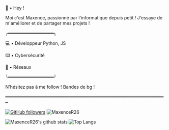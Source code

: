 🌴 • Hey !

Moi c'est Maxence, passionné par l'informatique depuis petit !
    J'essaye de m'améliorer et de partager mes projets ! 


╭━━━━━━━━━━━━━━━━━╮

   💻 • Développeur Python, JS

   ⌨️ • Cybersécurité

   📱 • Réseaux

╰━━━━━━━━━━━━━━━━━╯


N'hésitez pas à me follow !
  Bandes de bg !

							
							
━━━━━━━━━━━━━━━━━━━━━━━━━━━━━━━━━━━━━━━━━━━━━━━━━━━━━━━━━━━━

[![GitHub followers](https://img.shields.io/github/followers/MaxenceR26?label=Follow&color=blueviolet&style=flat-square&logo=GitHub)](https://github.com/MaxenceR26/?tab=follow)
![MaxenceR26](https://komarev.com/ghpvc/?username=MaxenceR26&color=blueviolet&style=flat-square)

![MaxenceR26's github stats](https://github-readme-stats.vercel.app/api?username=MaxenceR26&show_icons=true&hide_border=true&theme=radical&cache_seconds=1800&include_all_commits=true&count_private=true&line_height=24px)
![Top Langs](https://github-readme-stats.vercel.app/api/top-langs/?username=MaxenceR26&layout=compact&theme=radical&cache_seconds=1800&langs_count=1000&hide_border=true)
